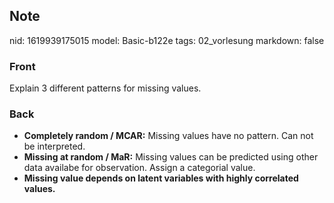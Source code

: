 ## Note
nid: 1619939175015
model: Basic-b122e
tags: 02_vorlesung
markdown: false

### Front
Explain 3 different patterns for missing values.

### Back
<div>
<div><ul>
<li><strong>Completely random / MCAR:</strong> Missing values have no pattern. Can not be interpreted.</li>
<li><strong>Missing at random / MaR:</strong> Missing values can be predicted using other data availabe for observation. Assign a categorial value.</li>
<li><strong>Missing value depends on latent variables with highly correlated values.</strong></li>
</ul>
</div></div>
